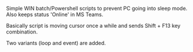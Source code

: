 Simple WIN batch/Powershell scripts to prevent PC going into sleep mode.
Also keeps status 'Online' in MS Teams.

Basically script is moving cursor once a while and sends Shift + F13 key combination.

Two variants (loop and event) are added.
